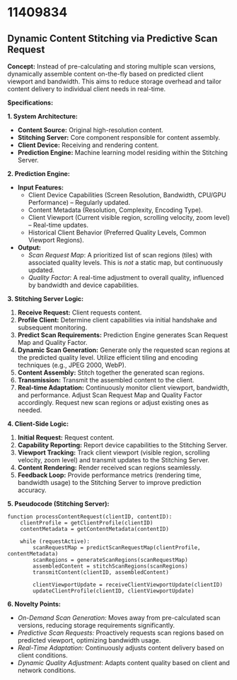 # 11409834

## Dynamic Content Stitching via Predictive Scan Request

**Concept:** Instead of pre-calculating and storing multiple scan versions, dynamically assemble content on-the-fly based on predicted client viewport and bandwidth. This aims to reduce storage overhead and tailor content delivery to individual client needs in real-time.

**Specifications:**

**1. System Architecture:**

*   **Content Source:** Original high-resolution content.
*   **Stitching Server:** Core component responsible for content assembly.
*   **Client Device:** Receiving and rendering content.
*   **Prediction Engine:** Machine learning model residing within the Stitching Server.

**2. Prediction Engine:**

*   **Input Features:**
    *   Client Device Capabilities (Screen Resolution, Bandwidth, CPU/GPU Performance) – Regularly updated.
    *   Content Metadata (Resolution, Complexity, Encoding Type).
    *   Client Viewport (Current visible region, scrolling velocity, zoom level) – Real-time updates.
    *   Historical Client Behavior (Preferred Quality Levels, Common Viewport Regions).
*   **Output:**
    *   *Scan Request Map*: A prioritized list of scan regions (tiles) with associated quality levels.  This is *not* a static map, but continuously updated.
    *   *Quality Factor*: A real-time adjustment to overall quality, influenced by bandwidth and device capabilities.

**3. Stitching Server Logic:**

1.  **Receive Request:** Client requests content.
2.  **Profile Client:** Determine client capabilities via initial handshake and subsequent monitoring.
3.  **Predict Scan Requirements:** Prediction Engine generates Scan Request Map and Quality Factor.
4.  **Dynamic Scan Generation:**  Generate only the requested scan regions at the predicted quality level.  Utilize efficient tiling and encoding techniques (e.g., JPEG 2000, WebP).
5.  **Content Assembly:** Stitch together the generated scan regions.
6.  **Transmission:** Transmit the assembled content to the client.
7.  **Real-time Adaptation:** Continuously monitor client viewport, bandwidth, and performance.  Adjust Scan Request Map and Quality Factor accordingly.  Request new scan regions or adjust existing ones as needed.

**4. Client-Side Logic:**

1.  **Initial Request:** Request content.
2.  **Capability Reporting:** Report device capabilities to the Stitching Server.
3.  **Viewport Tracking:** Track client viewport (visible region, scrolling velocity, zoom level) and transmit updates to the Stitching Server.
4.  **Content Rendering:** Render received scan regions seamlessly.
5.  **Feedback Loop:** Provide performance metrics (rendering time, bandwidth usage) to the Stitching Server to improve prediction accuracy.

**5. Pseudocode (Stitching Server):**

```
function processContentRequest(clientID, contentID):
    clientProfile = getClientProfile(clientID)
    contentMetadata = getContentMetadata(contentID)

    while (requestActive):
        scanRequestMap = predictScanRequestMap(clientProfile, contentMetadata)
        scanRegions = generateScanRegions(scanRequestMap)
        assembledContent = stitchScanRegions(scanRegions)
        transmitContent(clientID, assembledContent)

        clientViewportUpdate = receiveClientViewportUpdate(clientID)
        updateClientProfile(clientID, clientViewportUpdate)
```

**6.  Novelty Points:**

*   *On-Demand Scan Generation:*  Moves away from pre-calculated scan versions, reducing storage requirements significantly.
*   *Predictive Scan Requests:*  Proactively requests scan regions based on predicted viewport, optimizing bandwidth usage.
*   *Real-Time Adaptation:* Continuously adjusts content delivery based on client conditions.
*   *Dynamic Quality Adjustment*: Adapts content quality based on client and network conditions.